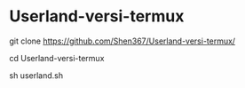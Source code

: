 # Userland-versi-termux




git clone https://github.com/Shen367/Userland-versi-termux/





cd Userland-versi-termux





sh userland.sh

